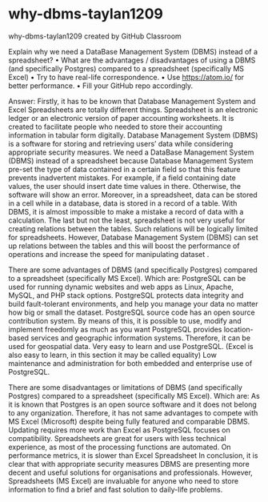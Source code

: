 # why-dbms-taylan1209
why-dbms-taylan1209 created by GitHub Classroom

Explain why we need a DataBase Management System (DBMS) instead of a spreadsheet?
•	What are the advantages / disadvantages of using a DBMS (and specifically Postgres) compared to a spreadsheet (specifically MS Excel)
•	Try to have real-life correspondence.
•	Use https://atom.io/ for better performance.
•	Fill your GitHub repo accordingly.

Answer: 
Firstly, it has to be known that Database Management System and Excel Spreadsheets are totally different things. Spreadsheet is an electronic ledger or an electronic version of paper accounting worksheets. It is created to facilitate people who needed to store their accounting information in tabular form digitally. Database Management System (DBMS) is a software for storing and retrieving users’ data while considering appropriate security measures. We need a DataBase Management System (DBMS) instead of a spreadsheet because Database Management System pre-set the type of data contained in a certain field so that this feature prevents inadvertent mistakes. For example, if a field containing date values, the user should insert date time values in there. Otherwise, the software will show an error. Moreover, in a spreadsheet, data can be stored in a cell while in a database, data is stored in a record of a table. With DBMS,  it is almost impossible to make a mistake a record of data with a calculation. The last but not the least, spreadsheet is not very useful for creating relations between the tables. Such relations will be logically limited for spreadsheets. However, Database Management System (DBMS) can set up relations between the tables and this will boost the performance of operations and increase the speed for manipulating dataset . 

There are some advantages of DBMS (and specifically Postgres) compared to a spreadsheet (specifically MS Excel). Which are:
PostgreSQL can be used for running dynamic websites and web apps as Linux, Apache, MySQL, and PHP stack options.
PostgreSQL protects data integrity and build fault-tolerant environments, and help you manage your data no matter how big or small the dataset. 
 PostgreSQL source code has an open source contribution system. By means of this, it is possible to use, modify and implement freedomly as much as you want
PostgreSQL provides location-based services and geographic information systems. Therefore, it can be used for geospatial data.
Very easy to learn and use PostgreSQL. (Excel is also easy to learn, in this section it may be called equality)
Low maintenance and administration for both embedded and enterprise use of PostgreSQL.


There are some disadvantages or limitations of DBMS (and specifically Postgres) compared to a spreadsheet (specifically MS Excel). Which are:
As it is known that Postgres is an open source software and it does not belong to any organization. Therefore, it has not same advantages to compete with MS Excel (Microsoft) despite being fully featured and comparable DBMS.
Updating requires more work than Excel as PostgreSQL focuses on compatibility.
Spreadsheets are great for users with less technical experience, as most of the processing functions are automated. 
On performance metrics, it is slower than Excel Spreadsheet
In conclusion, it is clear that with appropriate security measures  DBMS are presenting more decent and useful solutions for organisations and professionals. However, Spreadsheets (MS Excel) are invaluable for anyone who need to store information to find a brief and fast solution to daily-life problems.
